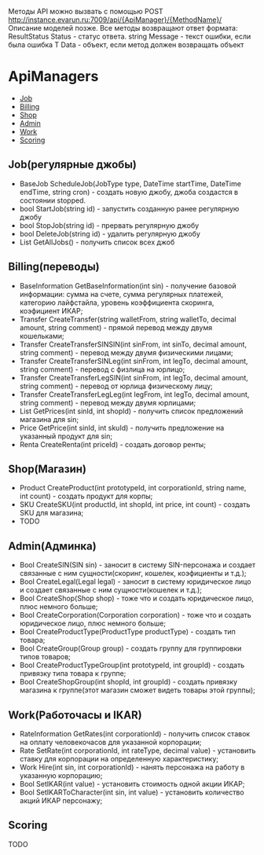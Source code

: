 Методы API можно вызвать с помощью POST http://instance.evarun.ru:7009/api/{ApiManager}/{MethodName}/
Описание моделей позже.
Все методы возвращают ответ формата:
ResultStatus Status - статус ответа. 
string Message - текст ошибки, если была ошибка
T Data - объект, если метод должен возвращать объект

# ApiManagers
- [Job](#JobManager)
- [Billing](#BillingManager)
- [Shop](#ShopManager)
- [Admin](#AdminManager)
- [Work](#WorkManager)
- [Scoring](#ScoringManager)

## <a name="JobManager"></a>Job(регулярные джобы)
- BaseJob ScheduleJob(JobType type, DateTime startTime, DateTime endTime, string cron) - создать новую джобу, джоба создастся в состоянии stopped.
- bool StartJob(string id) - запустить созданную ранее регулярную джобу
- bool StopJob(string id) - прервать регулярную джобу
- bool DeleteJob(string id) - удалить регулярную джобу
- List<BaseJob> GetAllJobs() - получить список всех джоб

## <a name="BillingManager"></a>Billing(переводы)
- BaseInformation GetBaseInformation(int sin) - получение базовой информации: сумма на счете, сумма регулярных платежей, категорию лайфстайла, уровень коэффициента скоринга, коэфициент ИКАР; 
- Transfer CreateTransfer(string walletFrom, string walletTo, decimal amount, string comment) - прямой перевод между двумя кошельками; 
- Transfer CreateTransferSINSIN(int sinFrom, int sinTo, decimal amount, string comment) - перевод между двумя физическими лицами; 
- Transfer CreateTransferSINLeg(int sinFrom, int legTo, decimal amount, string comment) -  перевод с физлица на юрлицо; 
- Transfer CreateTransferLegSIN(int sinFrom, int legTo, decimal amount, string comment) - перевод от юрлица физическому лицу; 
- Transfer CreateTransferLegLeg(int legFrom, int legTo, decimal amount, string comment) - перевод между двумя юрлицами; 
- List<Price> GetPrices(int sinId, int shopId) - получить список предложений магазина для sin; 
- Price GetPrice(int sinId, int skuId) - получить предложение на указанный продукт для sin; 
- Renta CreateRenta(int priceId) - создать договор ренты; 

## <a name="ShopManager"></a>Shop(Магазин)
- Product CreateProduct(int prototypeId, int corporationId, string name, int count) - создать продукт для корпы; 
- SKU CreateSKU(int productId, int shopId, int price, int count) - создать SKU для магазина; 
- TODO

## <a name="AdminManager"></a>Admin(Админка)
- Bool CreateSIN(SIN sin) - заносит в систему SIN-персонажа и создает связанные с ним сущности(скоринг, кошелек, коэфициенты и т.д.); 
- Bool CreateLegal(Legal legal) - заносит в систему юридическое лицо и создает связанные с ним сущности(кошелек и т.д.); 
- Bool CreateShop(Shop shop) - тоже что и создать юридическое лицо, плюс немного больше; 
- Bool CreateCorporation(Corporation corporation) - тоже что и создать юридическое лицо, плюс немного больше; 
- Bool CreateProductType(ProductType productType) - создать тип товара; 
- Bool CreateGroup(Group group) - создать группу для группировки типов товаров; 
- Bool CreateProductTypeGroup(int prototypeId, int groupId) - создать привязку типа товара к группе; 
- Bool CreateShopGroup(int shopId, int groupId) - создать привязку магазина к группе(этот магазин сможет видеть товары этой группы); 

## <a name="WorkManager"></a>Work(Работочасы и IKAR)
- RateInformation GetRates(int corporationId) - получить список ставок на оплату человекочасов для указанной корпорации; 
- Rate SetRate(int corporationId, int rateType, decimal value) - установить ставку для корпорации на определенную характеристику; 
- Work Hire(int sin, int corporationId) - нанять персонажа на работу в указанную корпорацию; 
- Bool SetIKAR(int value) - установить стоимость одной акции ИКАР; 
- Bool SetIKARToCharacter(int sin, int value) - установить количество акций ИКАР персонажу; 

## <a name="ScoringManager"></a>Scoring
TODO
